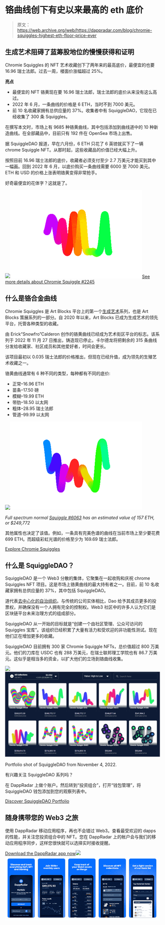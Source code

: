 # 铬曲线创下有史以来最高的 eth 底价

> 原文：<https://web.archive.org/web/https://dappradar.com/blog/chromie-squiggles-highest-eth-floor-price-ever>

## 生成艺术阻碍了蓝筹股地位的慢慢获得和证明

Chromie Squiggles 的 NFT 艺术收藏创下了两年来的最高底价，最便宜的也要 16.96 瑞士法郎。过去一周，楼面价涨幅超过 25%。

**亮点**

*   最便宜的 NFT 铬黄现在要 16.96 瑞士法郎，瑞士法郎的底价从来没有这么高过。
*   2022 年 6 月，一条曲线的价格是 6 ETH，当时不到 7000 美元。
*   前 10 名收藏家拥有总供应量的 37%。收集者中有 SquiggleDAO，它现在已经收集了 300 条 Squiggles。

在撰写本文时，市场上有 9685 种铬黄曲线，其中包括添加到曲线道中的 10 种新造曲线。在全部藏品中，目前只有 192 件在 OpenSea 市场上出售。

据 SquiggleDAO 报道，早在六月份，6 ETH 只花了 6 英镑就买下了一辆 chrome Squiggle NFT。从那时起，这些收藏品的价值已经大幅上升。

按照目前 16.96 瑞士法郎的底价，收藏者必须支付至少 2.7 万美元才能买到其中一幅画。回到 2022 年 6 月，以底价购买一条曲线需要 6000 至 7000 美元。ETH 和 USD 的价格上涨表明铬黄变得非常抢手。

好奇最便宜的花体字？这就是了。

![](img/26e99e012ce2020a177cdbf83e0008f7.png)![](img/7d7e4d02f1fb226ac6ad267e7182fae1.png)[See more details about Chromie Squiggle #2245](https://web.archive.org/web/20221130144805/https://dappradar.com/hub/assets/eth/0x059edd72cd353df5106d2b9cc5ab83a52287ac3a/2245)

## 什么是铬合金曲线

Chromie Squiggles 是 Art Blocks 平台上的第一个[生成艺术](https://web.archive.org/web/20221130144805/https://dappradar.com/blog/what-is-generative-art-and-why-should-you-care)系列，也是 Art Blocks 策展系列的一部分。自 2020 年以来，Art Blocks 已成为生成艺术的领先平台，托管各种类型的收藏。

由 Erick“Snowfro”Calderon 创作的铬黄曲线已经成为艺术街区平台的标志。该系列于 2022 年 11 月 27 日推出，铸造现已停止。卡尔德龙将把剩余的 315 条曲线分发给收藏家、社区成员和其他爱好者，时间会更长。

该项目最初以 0.035 瑞士法郎的价格推出，但现在已经升值，成为领先的生殖艺术收藏之一。

铬黄曲线通常有 6 种不同的类型，每种都有不同的底价:

*   正常–16.96 ETH
*   苗条–17.50 磅
*   模糊–19.99 ETH
*   带肋–18.50 以太网
*   粗体–28.95 瑞士法郎
*   管道–99.99 以太网

![](img/26e99e012ce2020a177cdbf83e0008f7.png)![](img/2dbc71d77ff2598dd32a780a7478c987.png)

*Full spectrum normal* [*Squiggle #6063*](https://web.archive.org/web/20221130144805/https://dappradar.com/hub/assets/eth/0x059edd72cd353df5106d2b9cc5ab83a52287ac3a/6063) *has an estimated value of 157 ETH, or $249,772*

其他属性也决定了该值。例如，一条具有完美色谱的曲线在当前市场上至少要花费 699 ETH。而超级彩虹光谱的价格至少为 169.69 瑞士法郎。

[Explore Chromie Squiggles](https://web.archive.org/web/20221130144805/https://dappradar.com/hub/nft-explorer/collection/art-blocks-curated)

## 什么是 SquiggleDAO？

SquiggleDAO 是一个 Web3 分散的集体，它聚集在一起收购和庆祝 chrome Squiggles NFT 项目。这是市场上铬黄曲线的最大持有者之一。目前，前 10 名收藏家拥有总供应量的 37%，其中包括 SquiggleDAO。

道代表[去中心化的自治组织](https://web.archive.org/web/20221130144805/https://dappradar.com/blog/what-is-a-dao-how-does-it-work/)。与传统的公司实体相比，Dao 给予其成员更多的投票权，并确保没有一个人拥有完全的控制权。Web3 社区中的许多人认为它们是区块链平台未来治理方式的组成部分。

SquiggleDAO 从一开始的目标就是“创建一个由社区管理、公众可访问的 Squiggles 宝库”。该组织已经积累了大量有活力和受欢迎的非功能性测试。现在他们正在增加更多的收藏。

SquiggleDAO 目前拥有 300 家 Chromie Squiggle NFTs，总价值超过 800 万美元。他们的刀库在 USDC 也有 288 万美元，在瑞士联邦理工学院也有 86.7 万美元。这似乎是相当多的资金，以扩大他们的立场到铬曲线收集。

![](img/c5c5b66f51ee5cad50e202e9a7665ea0.png)![](img/34bec3f58444936f226c37b0a27eddfd.png)

Portfolio shot of SquiggleDAO from November 4, 2022.

有兴趣关注 SquiggleDAO 系列吗？

在 DappRadar 上做个账户。然后转到“投资组合”，打开“钱包管理”，将 SquiggleDAO 钱包添加到您的观察列表中。

[Discover SquiggleDAO Portfolio](https://web.archive.org/web/20221130144805/https://dappradar.com/hub/wallet/eth/0x56fcb471A9DdE74045830439AD6612C9aad53C19)

## 随身携带您的 Web3 之旅

使用 DappRadar 移动应用程序，再也不会错过 Web3。查看最受欢迎的 dapps 的性能，并关注您投资组合中的 NFT。您在 DappRadar 上的帐户会与我们的移动应用程序同步，这样您很快就可以选择实时接收提醒。

[Download the DappRadar app now](https://web.archive.org/web/20221130144805/https://dappradar.app.link/blog)[](https://web.archive.org/web/20221130144805/https://play.google.com/store/apps/details?id=com.portfolio.dappradar)[![](img/a3634373d68930c5d4e8a7fce618f91f.png)<picture>![](img/719632a11722d5d4a77d8755cfe7b2ab.png)</picture>](https://web.archive.org/web/20221130144805/https://play.google.com/store/apps/details?id=com.portfolio.dappradar)